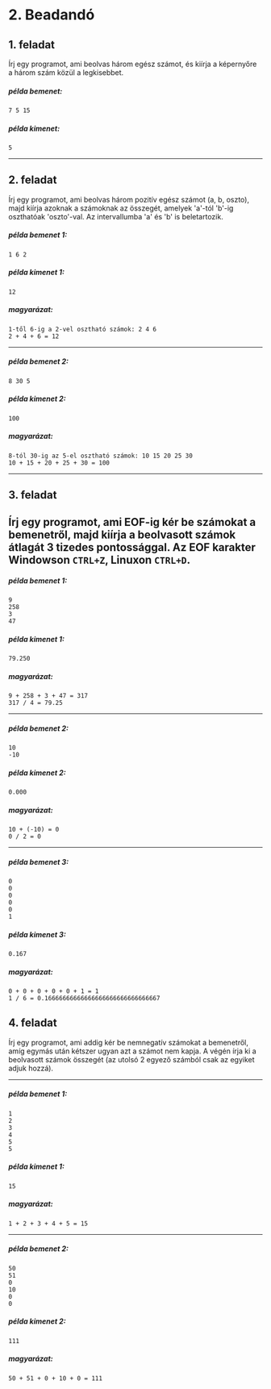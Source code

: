# 2. Beadandó

## 1. feladat
Írj egy programot, ami beolvas három egész számot, és kiírja a képernyőre a három szám közül a
legkisebbet.

##### példa bemenet:
```
7 5 15
```
##### példa kimenet:
```
5
```
---

## 2. feladat 
Írj egy programot, ami beolvas három pozitív egész számot (a, b, oszto), 
majd kiírja azoknak a számoknak az összegét, amelyek 'a'-tól 'b'-ig  oszthatóak 'oszto'-val.
Az intervallumba 'a' és 'b' is beletartozik.

##### példa bemenet 1:
```
1 6 2
```
##### példa kimenet 1:
```
12
```

##### magyarázat:
```
1-től 6-ig a 2-vel osztható számok: 2 4 6
2 + 4 + 6 = 12
```

---
##### példa bemenet 2:
```
8 30 5
```
##### példa kimenet 2:
```
100
```

##### magyarázat:
```
8-tól 30-ig az 5-el osztható számok: 10 15 20 25 30
10 + 15 + 20 + 25 + 30 = 100
```

---

## 3. feladat

Írj egy programot, ami EOF-ig kér be számokat a bemenetről, majd kiírja a beolvasott
számok átlagát 3 tizedes pontossággal.
Az EOF karakter Windowson `CTRL+Z`, Linuxon `CTRL+D`.
---

##### példa bemenet 1:
```
9
258
3 
47
```
##### példa kimenet 1:
```
79.250
```

##### magyarázat:
```
9 + 258 + 3 + 47 = 317
317 / 4 = 79.25
```
---
##### példa bemenet 2:
```
10
-10
```
##### példa kimenet 2:
```
0.000
```

##### magyarázat:
```
10 + (-10) = 0
0 / 2 = 0
```

---
##### példa bemenet 3:
```
0
0
0
0
0
1
```
##### példa kimenet 3:
```
0.167
```

##### magyarázat:
```
0 + 0 + 0 + 0 + 0 + 1 = 1
1 / 6 = 0.16666666666666666666666666666667‬
```


## 4. feladat
Írj egy programot, ami addig kér be nemnegatív számokat a bemenetről, 
amíg egymás után kétszer ugyan azt a számot nem kapja. A végén írja ki
a beolvasott számok összegét (az utolsó 2 egyező számból csak az egyiket adjuk hozzá).

---

##### példa bemenet 1:
```
1
2
3
4
5
5
```
##### példa kimenet 1:
```
15
```

##### magyarázat:

```
1 + 2 + 3 + 4 + 5 = 15
```

---

##### példa bemenet 2:
```
50
51
0
10
0
0
```
##### példa kimenet 2:
```
111
```

##### magyarázat:

```
50 + 51 + 0 + 10 + 0 = 111
```


